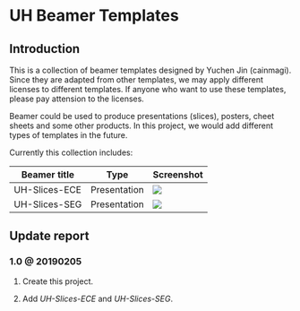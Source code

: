 # UH Beamer Templates

## Introduction

This is a collection of beamer templates designed by Yuchen Jin (cainmagi). Since they are adapted from other templates, we may apply different licenses to different templates. If anyone who want to use these templates, please pay attension to the licenses.

Beamer could be used to produce presentations (slices), posters, cheet sheets and some other products. In this project, we would add different types of templates in the future.

Currently this collection includes:

| Beamer title | Type | Screenshot|
| ----- | ----- | ----- |
| UH-Slices-ECE | Presentation | ![][ex-ece-slices] |
| UH-Slices-SEG | Presentation | ![][ex-seg-slices] |

## Update report

### 1.0 @ 20190205

1. Create this project.

2. Add *UH-Slices-ECE* and *UH-Slices-SEG*.

[ex-ece-slices]:./raw/UH-Slices-ECE/display/uh-ece-2.jpg
[ex-seg-slices]:./raw/UH-Slices-ECE/display/uh-ece-2.jpg